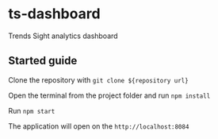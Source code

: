 # ts-dashboard
Trends Sight analytics dashboard

## Started guide

Clone the repository with `git clone ${repository url}`

Open the terminal from the project folder and run `npm install`

Run `npm start`

The application will open on the `http://localhost:8084`
